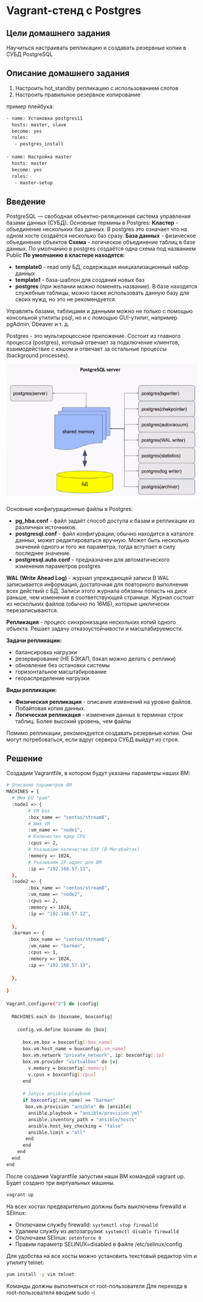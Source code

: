 # Vagrant-стенд c Postgres

## Цели домашнего задания

Научиться настраивать репликацию и создавать резервные копии в СУБД PostgreSQL

## Описание домашнего задания

1) Настроить hot_standby репликацию с использованием слотов
2) Настроить правильное резервное копирование

пример плейбука:

```bash
- name: Установка postgres11
  hosts: master, slave
  become: yes
  roles:
   - postgres_install

- name: Настройка master
  hosts: master
  become: yes
  roles:
   - master-setup
```

## Введение

PostgreSQL — свободная объектно-реляционная система управления базами данных (СУБД). 
Основные термины в Postgres:
**Кластер** - объединение нескольких баз данных. В postgres это означает что на одном хосте создаётся несколько баз сразу. 
**База данных** - физическое объединение объектов
**Схема** - логическое объединение таблиц в базе данных. По умолчанию в postgres создаётся одна схема под названием Public
**По умолчанию в кластере находятся:**
- **template0** - read only БД, содержащая инициализационный набор данных
- **template1** - база-шаблон для создания новых баз
- **postgres** (при желании можно поменять название). В базе находятся служебные таблицы, можно также использовать данную базу для своих нужд, но это не рекомендуется.

Управлять базами, таблицами и данными можно не только с помощью консольной утилиты psql, но и с помощью GUI-утилит, например pgAdmin, Dbeaver  и т. д.

Postgres - это мультироцессное приложение. Состоит из главного процесса (postgres), который отвечает за подключение клиентов, взаимодействие с кэшом и отвечает за остальные процессы (background processes).

![Alt text](image.png)

Основные конфигурационные файлы в Postgres: 
* **pg_hba.conf** -  файл задаёт способ доступа к базам и репликации из различных источников.
* **postgresql.conf** - файл конфигурации, обычно находится в каталоге данных, может редактироваться вручную. Может быть несколько значений одного и того же параметра, тогда вступает в силу последнее значение.
* **postgresql.auto.conf** - предназначен для автоматического изменения параметров postgres

**WAL (Write Ahead Log)** - журнал упреждающей записи
В WAL записывается информация, достаточная для повторного выполнения всех действий с БД.
Записи этого журнала обязаны попасть на диск раньше, чем изменения в соответствующей странице. Журнал состоит из нескольких файлов (обычно по 16МБ), которые циклически перезаписываются.

**Репликация** - процесс синхронизации нескольких копий одного объекта. Решает задачу отказоустойчивости и масштабируемости.

**Задачи репликации:**
* балансировка нагрузки
* резервирование (НЕ БЭКАП, бэкап можно делать с реплики)
* обновление без остановки системы
* горизонтальное масштабирование
* геораспределение нагрузки

**Виды репликации:**
* **Физическая репликация** - описание изменений на уровне файлов. Побайтовая копия данных.
* **Логическая репликация** - изменения данных в терминах строк таблиц. Более высокий уровень, чем файлы

Помимо репликации, рекомендуется создавать резервные копии. Они могут потребоваться, если вдруг сервера СУБД выйдут из строя. 

## Решение

Создадим Vagrantfile, в котором будут указаны параметры наших ВМ:

```bash
# Описание параметров ВМ
MACHINES = {
  # Имя DV "pam"
  :node1 => {
        # VM box
        :box_name => "centos/stream8",
        # Имя VM
        :vm_name => "node1",
        # Количество ядер CPU
        :cpus => 2,
        # Указываем количество ОЗУ (В Мегабайтах)
        :memory => 1024,
        # Указываем IP-адрес для ВМ
        :ip => "192.168.57.11",
  },
  :node2 => {
        :box_name => "centos/stream8",
        :vm_name => "node2",
        :cpus => 2,
        :memory => 1024,
        :ip => "192.168.57.12",

  },
  :barman => {
        :box_name => "centos/stream8",
        :vm_name => "barman",
        :cpus => 1,
        :memory => 1024,
        :ip => "192.168.57.13",

  },

}

Vagrant.configure("2") do |config|

  MACHINES.each do |boxname, boxconfig|
    
    config.vm.define boxname do |box|
   
      box.vm.box = boxconfig[:box_name]
      box.vm.host_name = boxconfig[:vm_name]
      box.vm.network "private_network", ip: boxconfig[:ip]
      box.vm.provider "virtualbox" do |v|
        v.memory = boxconfig[:memory]
        v.cpus = boxconfig[:cpus]
      end

      # Запуск ansible-playbook
      if boxconfig[:vm_name] == "barman"
       box.vm.provision "ansible" do |ansible|
        ansible.playbook = "ansible/provision.yml"
        ansible.inventory_path = "ansible/hosts"
        ansible.host_key_checking = "false"
        ansible.limit = "all"
       end
      end
    end
  end
end
```

После создания Vagrantfile запустим наши ВМ командой vagrant up. Будет создано три виртуальных машины.

```bash
vagrant up
```

На всех хостах предварительно должны быть выключены firewalld и SElinux:
- Отключаем службу firewalld:  ```systemctl stop firewalld```
- Удаляем службу из автозагрузки: ```systemctl disable firewalld```
- Отключаем SElinux: ```setenforce 0```
- Правим параметр SELINUX=disabled в файле /etc/selinux/config 

Для удобства на все хосты можно установить текстовый редактор vim и утилиту telnet: 
```bash 
yum install -y vim telnet
```

Команды должны выполняться от root-пользователя
Для перехода в root-пользователя вводим sudo -i
